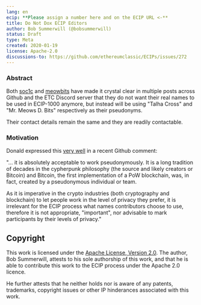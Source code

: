 ```yaml
---
lang: en
ecip: **Please assign a number here and on the ECIP URL <-**
title: Do Not Dox ECIP Editors
author: Bob Summerwill (@bobsummerwill)
status: Draft
type: Meta
created: 2020-01-19
license: Apache-2.0
discussions-to: https://github.com/ethereumclassic/ECIPs/issues/272
---
```


### Abstract

Both [soc1c](https://github.com/soc1c) and [meowbits](https://github.com/meowbits) have
made it crystal clear in multiple posts across Github and the ETC Discord server
that they do not want their real names to be used in ECIP-1000 anymore, but instead
will be using "Talha Cross" and "Mr. Meows D. Bits" respectively as their pseudonyms.

Their contact details remain the same and they are readily contactable.


### Motivation

Donald expressed this [very well](https://github.com/ethereumclassic/ECIPs/pull/236#issuecomment-574242091)
in a recent Github comment:

"... it is absolutely acceptable to work pseudonymously. It is a long tradition of
decades in the cypherpunk philosophy (the source and likely creators or Bitcoin) and
Bitcoin, the first implementation of a PoW blockchain, was, in fact, created by a
pseudonymous individual or team.

As it is imperative in the crypto industries (both cryptography and blockchain) to let
people work in the level of privacy they prefer, it is irrelevant for the ECIP process
what names contributors choose to use, therefore it is not appropriate, "important",
nor advisable to mark participants by their levels of privacy."


## Copyright

This work is licensed under the [Apache License, Version 2.0](https://www.apache.org/licenses/LICENSE-2.0).  The author, Bob Summerwill, attests to his sole authorship of this work, and that he is able to contribute this work to the ECIP process under the Apache 2.0 licence.

He further attests that he neither holds nor is aware of any patents, trademarks, copyright issues or other IP hinderances associated with this work.
